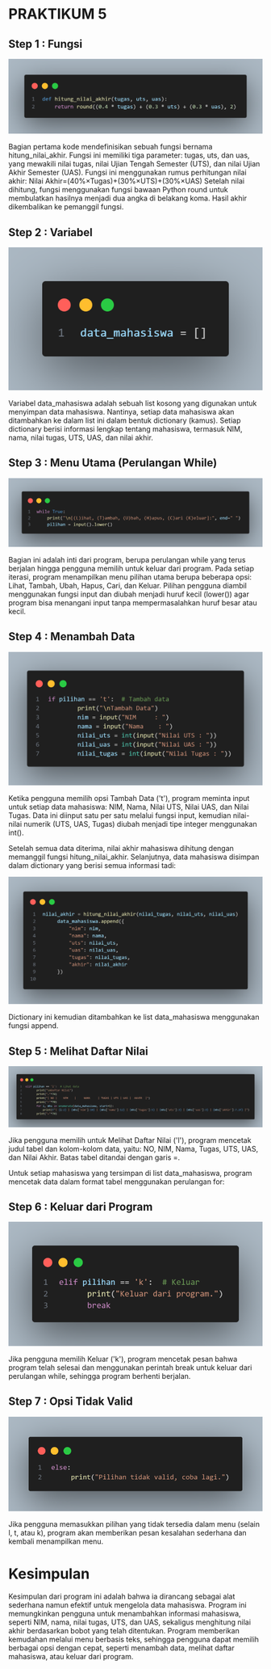 # PRAKTIKUM 5

## Step 1 : Fungsi

![foto](ss/ss1.png)

Bagian pertama kode mendefinisikan sebuah fungsi bernama hitung_nilai_akhir. Fungsi ini memiliki tiga parameter: tugas, uts, dan uas, yang mewakili nilai tugas, nilai Ujian Tengah Semester (UTS), dan nilai Ujian Akhir Semester (UAS). Fungsi ini menggunakan rumus perhitungan nilai akhir: 
Nilai Akhir=(40%×Tugas)+(30%×UTS)+(30%×UAS)
Setelah nilai dihitung, fungsi menggunakan fungsi bawaan Python round untuk membulatkan hasilnya menjadi dua angka di belakang koma. Hasil akhir dikembalikan ke pemanggil fungsi.

## Step 2 : Variabel

![foto](ss/ss2.png)

Variabel data_mahasiswa adalah sebuah list kosong yang digunakan untuk menyimpan data mahasiswa. Nantinya, setiap data mahasiswa akan ditambahkan ke dalam list ini dalam bentuk dictionary (kamus). Setiap dictionary berisi informasi lengkap tentang mahasiswa, termasuk NIM, nama, nilai tugas, UTS, UAS, dan nilai akhir.

## Step 3 : Menu Utama (Perulangan While)

![foto](ss/ss3.png)

Bagian ini adalah inti dari program, berupa perulangan while yang terus berjalan hingga pengguna memilih untuk keluar dari program. Pada setiap iterasi, program menampilkan menu pilihan utama berupa beberapa opsi: Lihat, Tambah, Ubah, Hapus, Cari, dan Keluar. Pilihan pengguna diambil menggunakan fungsi input dan diubah menjadi huruf kecil (lower()) agar program bisa menangani input tanpa mempermasalahkan huruf besar atau kecil.

## Step 4 : Menambah Data 

![foto](ss/ss4.png)

Ketika pengguna memilih opsi Tambah Data ('t'), program meminta input untuk setiap data mahasiswa: NIM, Nama, Nilai UTS, Nilai UAS, dan Nilai Tugas. Data ini diinput satu per satu melalui fungsi input, kemudian nilai-nilai numerik (UTS, UAS, Tugas) diubah menjadi tipe integer menggunakan int().

Setelah semua data diterima, nilai akhir mahasiswa dihitung dengan memanggil fungsi hitung_nilai_akhir. Selanjutnya, data mahasiswa disimpan dalam dictionary yang berisi semua informasi tadi:

![foto](ss/ss5.png)

Dictionary ini kemudian ditambahkan ke list data_mahasiswa menggunakan fungsi append.

## Step 5 : Melihat Daftar Nilai

![foto](ss/ss6.png)

Jika pengguna memilih untuk Melihat Daftar Nilai ('l'), program mencetak judul tabel dan kolom-kolom data, yaitu: NO, NIM, Nama, Tugas, UTS, UAS, dan Nilai Akhir. Batas tabel ditandai dengan garis =.

Untuk setiap mahasiswa yang tersimpan di list data_mahasiswa, program mencetak data dalam format tabel menggunakan perulangan for:

## Step 6 : Keluar dari Program

![foto](ss/ss7.png)

Jika pengguna memilih Keluar ('k'), program mencetak pesan bahwa program telah selesai dan menggunakan perintah break untuk keluar dari perulangan while, sehingga program berhenti berjalan.

## Step 7 : Opsi Tidak Valid

![foto](ss/ss8.png)

Jika pengguna memasukkan pilihan yang tidak tersedia dalam menu (selain l, t, atau k), program akan memberikan pesan kesalahan sederhana dan kembali menampilkan menu.

# Kesimpulan
Kesimpulan dari program ini adalah bahwa ia dirancang sebagai alat sederhana namun efektif untuk mengelola data mahasiswa. Program ini memungkinkan pengguna untuk menambahkan informasi mahasiswa, seperti NIM, nama, nilai tugas, UTS, dan UAS, sekaligus menghitung nilai akhir berdasarkan bobot yang telah ditentukan. Program memberikan kemudahan melalui menu berbasis teks, sehingga pengguna dapat memilih berbagai opsi dengan cepat, seperti menambah data, melihat daftar mahasiswa, atau keluar dari program.
